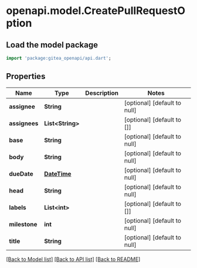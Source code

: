 # openapi.model.CreatePullRequestOption

## Load the model package
```dart
import 'package:gitea_openapi/api.dart';
```

## Properties
Name | Type | Description | Notes
------------ | ------------- | ------------- | -------------
**assignee** | **String** |  | [optional] [default to null]
**assignees** | **List&lt;String&gt;** |  | [optional] [default to []]
**base** | **String** |  | [optional] [default to null]
**body** | **String** |  | [optional] [default to null]
**dueDate** | [**DateTime**](DateTime.md) |  | [optional] [default to null]
**head** | **String** |  | [optional] [default to null]
**labels** | **List&lt;int&gt;** |  | [optional] [default to []]
**milestone** | **int** |  | [optional] [default to null]
**title** | **String** |  | [optional] [default to null]

[[Back to Model list]](../README.md#documentation-for-models) [[Back to API list]](../README.md#documentation-for-api-endpoints) [[Back to README]](../README.md)


